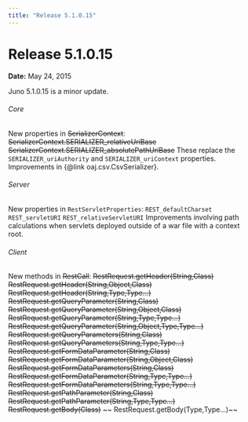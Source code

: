 ```yaml
---
title: "Release 5.1.0.15"
---
```


# Release 5.1.0.15

**Date:** May 24, 2015

Juno 5.1.0.15 is a minor update.
###### Core

New properties in ~~SerializerContext~~:
~~SerializerContext.SERIALIZER_relativeUriBase~~
~~SerializerContext.SERIALIZER_absolutePathUriBase~~
These replace the `SERIALIZER_uriAuthority` and `SERIALIZER_uriContext` properties.
Improvements in \{@link oaj.csv.CsvSerializer\}.
###### Server

New properties in `RestServletProperties`:
`REST_defaultCharset`
`REST_servletURI`
`REST_relativeServletURI`
Improvements involving path calculations when servlets deployed outside of a war file with a context root.
###### Client

New methods in ~~RestCall~~:
~~RestRequest.getHeader(String,Class)~~
~~RestRequest.getHeader(String,Object,Class)~~
~~RestRequest.getHeader(String,Type,Type...)~~
~~RestRequest.getQueryParameter(String,Class)~~
~~RestRequest.getQueryParameter(String,Object,Class)~~
~~RestRequest.getQueryParameter(String,Type,Type...)~~
~~RestRequest.getQueryParameter(String,Object,Type,Type...)~~
~~RestRequest.getQueryParameters(String,Class)~~
~~RestRequest.getQueryParameters(String,Type,Type...)~~
~~RestRequest.getFormDataParameter(String,Class)~~
~~RestRequest.getFormDataParameter(String,Object,Class)~~
~~RestRequest.getFormDataParameters(String,Class)~~
~~RestRequest.getFormDataParameter(String,Type,Type...)~~
~~RestRequest.getFormDataParameters(String,Type,Type...)~~
~~RestRequest.getPathParameter(String,Class)~~
~~RestRequest.getPathParameter(String,Type,Type...)~~
~~RestRequest.getBody(Class)~~
~~ RestRequest.getBody(Type,Type...)~~
